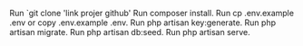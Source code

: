 Run `git clone 'link projer github'
Run composer install.
Run cp .env.example .env or copy .env.example .env.
Run php artisan key:generate.
Run php artisan migrate.
Run php artisan db:seed.
Run php artisan serve.